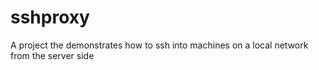 # sshproxy
A project the demonstrates how to ssh into machines on a local network from the server side
